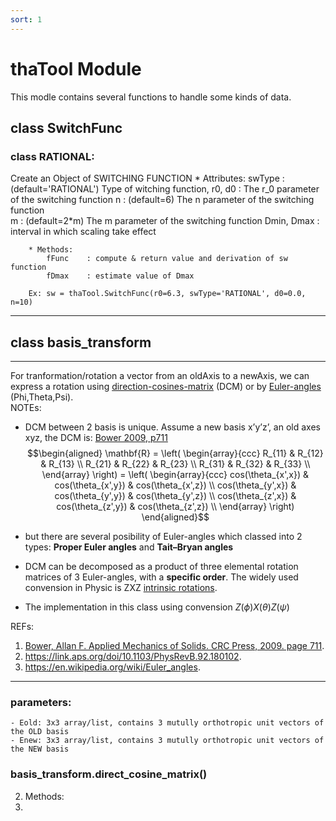 ```yaml
---
sort: 1
---
```


# thaTool Module

This modle contains several functions to handle some kinds of data.

## class SwitchFunc

### class RATIONAL:
Create an Object of SWITCHING FUNCTION
		* Attributes:
			swType       : (default='RATIONAL') Type of witching function, 
			r0, d0       : The r_0 parameter of the switching function
			n            : (default=6) The n parameter of the switching function    
			m            : (default=2*m) The m parameter of the switching function 
			Dmin, Dmax   : interval in which scaling take effect
			
		* Methods:
			fFunc    : compute & return value and derivation of sw function
			fDmax    : estimate value of Dmax
			
		Ex: sw = thaTool.SwitchFunc(r0=6.3, swType='RATIONAL', d0=0.0, n=10)

---
## class basis_transform
---
For tranformation/rotation a vector from an oldAxis to a newAxis, we can express a rotation using [direction-cosines-matrix](https://en.wikiversity.org/wiki/PlanetPhysics/Direction_Cosine_Matrix) (DCM) or by [Euler-angles](https://en.wikipedia.org/wiki/Euler_angles) (Phi,Theta,Psi). <br>
NOTEs:
- DCM between 2 basis is unique. Assume a new basis x’y’z’, an old axes xyz, the DCM is: [Bower 2009, p711](http://solidmechanics.org/Text/AppendixA/AppendixA.php)
$$\begin{aligned}
	\mathbf{R} = \left( \begin{array}{ccc}
		R_{11} & R_{12}  & R_{13} \\
		R_{21} & R_{22}  & R_{23} \\
		R_{31} & R_{32}  & R_{33} \\
	\end{array} \right)
	= \left( \begin{array}{ccc}
		cos(\theta_{x',x}) & cos(\theta_{x',y})  & cos(\theta_{x',z}) \\
		cos(\theta_{y',x}) & cos(\theta_{y',y})  & cos(\theta_{y',z}) \\
		cos(\theta_{z',x}) & cos(\theta_{z',y})  & cos(\theta_{z',z}) \\
	\end{array} \right)
\end{aligned}$$

- but there are several posibility of Euler-angles which classed into 2 types: **Proper Euler angles** and **Tait–Bryan angles**
- DCM can be decomposed as a product of three elemental rotation matrices of 3 Euler-angles, with a **specific order**. The widely used convension in Physic is ZXZ [intrinsic rotations](https://en.wikipedia.org/wiki/Euler_angles#Conventions_by_intrinsic_rotations).
- The implementation in this class using convension $Z(\phi)X(\theta)Z(\psi)$

REFs:
1. [Bower, Allan F. Applied Mechanics of Solids. CRC Press, 2009. page 711](http://solidmechanics.org/Text/AppendixA/AppendixA.php).
2. https://link.aps.org/doi/10.1103/PhysRevB.92.180102.
3. https://en.wikipedia.org/wiki/Euler_angles.

---
### parameters:
	- Eold: 3x3 array/list, contains 3 mutully orthotropic unit vectors of the OLD basis 
	- Enew: 3x3 array/list, contains 3 mutully orthotropic unit vectors of the NEW basis
### basis_transform.direct_cosine_matrix()

2. Methods:
3. 

